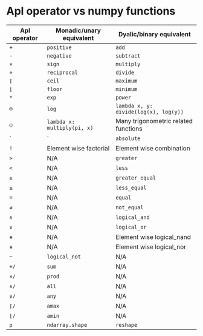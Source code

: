 # Apl operator vs numpy functions

| Apl operator | Monadic/unary equivalent | Dyalic/binary equivalent |
| ------------- | ------------- | ----|
| `+` | `positive` | `add` |
| `-` | `negative` | `subtract` |
| `×` | `sign` | `multiply` |
| `÷` | `reciprocal` | `divide` |
| `⌈` | `ceil` | `maximum` |
| `⌊` | `floor` | `minimum` |
| `*` | `exp` | `power` |
| `⍟` | `log` | `lambda x, y: divide(log(x), log(y))` |
| `○` | `lambda x: multiply(pi, x)` | Many trigonometric related functions |
| `|` | `absolute` | ~`mod` |
| `!` | Element wise factorial | Element wise combination |
| `>` | N/A | `greater` |
| `<` | N/A | `less` |
| `≥` | N/A | `greater_equal` |
| `≤` | N/A | `less_equal` |
| `=` | N/A | `equal` |
| `≠` | N/A | `not_equal` |
| `∧` | N/A | `logical_and` |
| `∨` | N/A | `logical_or` |
| `⍲` | N/A | Element wise logical_nand |
| `⍱` | N/A | Element wise logical_nor |
| `~` | `logical_not` | N/A |
| `+/` | `sum` | N/A |
| `×/` | `prod` | N/A |
| `∧/` | `all` | N/A |
| `∨/` | `any` | N/A |
| `⌈/` | `amax` | N/A |
| `⌊/` | `amin` | N/A |
| `⍴` | `ndarray.shape` | `reshape` |






